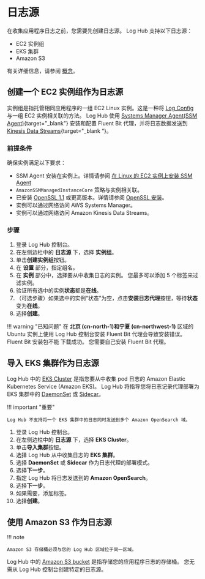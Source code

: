 # 日志源

在收集应用程序日志之前，您需要先创建日志源。 Log Hub 支持以下日志源：

* EC2 实例组
* EKS 集群
* Amazon S3

有关详细信息，请参阅 [概念](./index.md)。

## 创建一个 EC2 实例组作为日志源

实例组是指托管相同应用程序的一组 EC2 Linux 实例。这是一种将 [Log Config](./index.md#log-config) 与一组 EC2 实例相关联的方法。 Log Hub 使用 [Systems Manager Agent(SSM Agent)][ssm-agent]{target="_blank"} 安装和配置 Fluent Bit 代理，并将日志数据发送到 [Kinesis Data Streams][kds]{target="_blank “}。

### 前提条件

确保实例满足以下要求：

- SSM Agent 安装在实例上。详情请参阅 [在 Linux 的 EC2 实例上安装 SSM Agent](https://docs.aws.amazon.com/systems-manager/latest/userguide/sysman-manual-agent-install.html)
- `AmazonSSMManagedInstanceCore` 策略与实例相关联。
- 已安装 [OpenSSL 1.1][open-ssl] 或更高版本。详情请参阅 [OpenSSL 安装](../resources/open-ssl.md)。
- 实例可以通过网络访问 AWS Systems Manager。
- 实例可以通过网络访问 Amazon Kinesis Data Streams。

### 步骤

1. 登录 Log Hub 控制台。
2. 在左侧边栏中的 **日志源** 下，选择 **实例组**。
3. 单击**创建实例组**按钮。
4. 在 **设置** 部分，指定组名。
5. 在 **实例** 部分中，选择要从中收集日志的实例。 您最多可以添加 5 个标签来过滤实例。
6. 验证所有选中的实例**状态**都是**在线**。
7. （可选步骤）如果选中的实例“状态”为空，点击**安装日志代理**按钮，等待**状态**变为**在线**。
8. 选择**创建**。

!!! warning "已知问题"
    在 **北京 (cn-north-1)和宁夏 (cn-northwest-1)** 区域的 Ubuntu 实例上使用 Log Hub 控制台安装 Fluent Bit 代理会导致安装错误。 Fluent Bit 安装包不能
    下载成功。 您需要自己安装 Fluent Bit 代理。

## 导入 EKS 集群作为日志源

Log Hub 中的 [EKS Cluster][eks] 是指您要从中收集 pod 日志的 Amazon Elastic Kubernetes Service (Amazon EKS)。 Log Hub 将指导您将日志记录代理部署为 EKS 集群中的 [DaemonSet][daemonset] 或 [Sidecar][sidecar]。

!!! important "重要"

    Log Hub 不支持将一个 EKS 集群中的日志同时发送到多个 Amazon OpenSearch 域。

1. 登录 Log Hub 控制台。
2. 在左侧边栏中的 **日志源** 下，选择 **EKS Cluster**。
3. 单击**导入集群**按钮。
4. 选择 Log Hub 从中收集日志的 **EKS 集群**。
5. 选择 **DaemonSet** 或 **Sidecar** 作为日志代理的部署模式。
6. 选择**下一步**。
7. 指定 Log Hub 将日志发送到的 **Amazon OpenSearch**。
8. 选择**下一步**。
9. 如果需要，添加标签。
10. 选择**创建**。

## 使用 Amazon S3 作为日志源
!!! note

    Amazon S3 存储桶必须与您的 Log Hub 区域位于同一区域。

Log Hub 中的 [Amazon S3 bucket][bucket] 是指存储您的应用程序日志的存储桶。 您无需从 Log Hub 控制台创建特定的日志源。


[kds]: https://aws.amazon.com/kinesis/data-streams/
[ssm-agent]: https://docs.aws.amazon.com/systems-manager/latest/userguide/ssm-agent.html
[open-ssl]: https://www.openssl.org/source/
[eks]: https://docs.aws.amazon.com/eks/latest/userguide/what-is-eks.html
[daemonset]: https://kubernetes.io/docs/concepts/workloads/controllers/daemonset/
[sidecar]: https://kubernetes.io/docs/concepts/workloads/pods/#workload-resources-for-managing-pods
[bucket]: https://docs.aws.amazon.com/AmazonS3/latest/userguide//UsingBucket.html